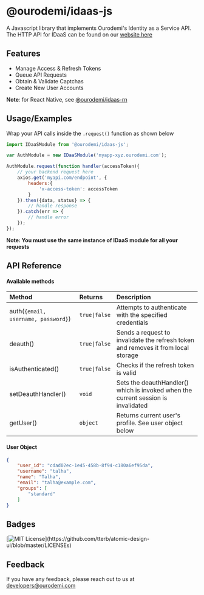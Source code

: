 
# @ourodemi/idaas-js

A Javascript library that implements Ourodemi's 
Identity as a Service API. The HTTP API for IDaaS
can be found on our [website here](https://ourodemi.com/docs)


## Features

- Manage Access & Refresh Tokens
- Queue API Requests
- Obtain & Validate Captchas
- Create New User Accounts

**Note**: for React Native, see 
[@ourodemi/idaas-rn](https://www.npmjs.com/package/@ourodemi/idaas-rn)
## Usage/Examples

Wrap your API calls inside the `.request()` function as shown below

```javascript
import IDaaSModule from '@ourodemi/idaas-js';

var AuthModule = new IDaaSModule('myapp-xyz.ourodemi.com');

AuthModule.request(function handler(accessToken){
    // your backend request here
    axios.get('myapi.com/endpoint', {
        headers:{
            'x-access-token': accessToken
        }
    }).then({data, status} => {
        // handle response
    }).catch(err => {
        // handle error
    });
});

```

**Note: You must use the same instance of IDaaS module for all
your requests**


## API Reference

#### Available methods

| Method | Returns     | Description                |
| :-------- | :------- | :------------------------- |
| auth(`{email, username, password}`) | `true\|false` | Attempts to authenticate with the specified credentials |
| deauth() | `true\|false` | Sends a request to invalidate the refresh token and removes it from local storage |
| isAuthenticated() | `true\|false` | Checks if the refresh token is valid |
| setDeauthHandler() | `void` | Sets the deauthHandler() which is invoked when the current session is invalidated |
| getUser() | `object` | Returns current user's profile. See user object below |

#### User Object
```json
{
    "user_id": "cdad02ec-1e45-458b-8f94-c180a6ef95da",
    "username": "talha",
    "name": "Talha",
    "email": "talha@example.com",
    "groups": [
        "standard"
    ]
}
```
## Badges

[![MIT License](https://img.shields.io/apm/l/atomic-design-ui.svg?)](https://github.com/tterb/atomic-design-ui/blob/master/LICENSEs)


## Feedback

If you have any feedback, please reach out to us at developers@ourodemi.com

